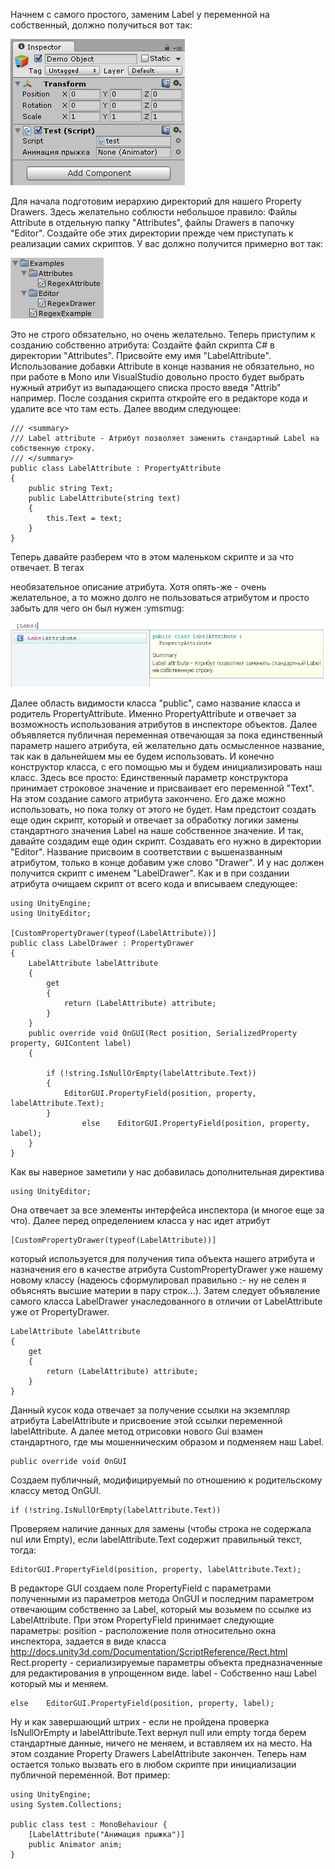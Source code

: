 Начнем с самого простого, заменим Label у переменной на собственный, должно получиться вот так:

![](property/label_demo.png)

Для начала подготовим иерархию директорий для нашего Property Drawers. Здесь желательно соблюсти небольшое правило: Файлы Attribute в отдельную папку "Attributes", файлы Drawers в папочку "Editor". Создайте обе этих директории прежде чем приступать к реализации самих скриптов.
У вас должно получится примерно вот так:

![](property/folders.png)

Это не строго обязательно, но очень желательно.
Теперь приступим к созданию собственно атрибута:
Создайте файл скрипта C# в директории "Attributes".
Присвойте ему имя "LabelAttribute". Использование добавки Attribute в конце названия не обязательно, но при работе в Mono или VisualStudio довольно просто будет выбрать нужный атрибут из выпадающего списка просто введя "Attrib" например.
После создания скрипта откройте его в редакторе кода и удалите все что там есть.
Далее вводим следующее:

	/// <summary>
	/// Label attribute - Атрибут позволяет заменить стандартный Label на собственную строку.
	/// </summary>
	public class LabelAttribute : PropertyAttribute
	{
		public string Text;
		public LabelAttribute(string text)
		{
			this.Text = text;
		}
	}

Теперь давайте разберем что в этом маленьком скрипте и за что отвечает.
В тегах <summary> необязательное описание атрибута. Хотя опять-же - очень желательное, а то можно долго не пользоваться атрибутом и просто забыть для чего он был нужен  :ymsmug:

![](property/label_demo_summary.png)

Далее область видимости класса "public", само название класса и родитель PropertyAttribute. Именно PropertyAttribute и отвечает за возможность использования атрибутов в инспекторе объектов.
Далее объявляется публичная переменная отвечающая за пока единственный параметр нашего атрибута, ей желательно дать осмысленное название, так как в дальнейшем мы ее будем использовать.
И конечно конструктор класса, с его помощью мы и будем инициализировать наш класс. Здесь все просто: Единственный параметр конструктора принимает строковое значение и присваивает его переменной "Text".
На этом создание самого атрибута закончено. Его даже можно использовать, но пока толку от этого не будет. Нам предстоит создать еще один скрипт, который и отвечает за обработку логики замены стандартного значения Label на наше собственное значение.
И так, давайте создадим еще один скрипт. Создавать его нужно в директории "Editor".
Название присвоим в соответствии с вышеназванным атрибутом, только в конце добавим уже слово "Drawer". И у нас должен получится скрипт с именем "LabelDrawer".
Как и в при создании атрибута очищаем скрипт от всего кода и вписываем следующее:

	using UnityEngine;
	using UnityEditor;

	[CustomPropertyDrawer(typeof(LabelAttribute))]
	public class LabelDrawer : PropertyDrawer
	{
		LabelAttribute labelAttribute
		{
			get
			{
				return (LabelAttribute) attribute;
			}
		}
		public override void OnGUI(Rect position, SerializedProperty property, GUIContent label)
		{

			if (!string.IsNullOrEmpty(labelAttribute.Text))
			{
				EditorGUI.PropertyField(position, property, labelAttribute.Text);
			}
					else	EditorGUI.PropertyField(position, property, label);
		}
	}

Как вы наверное заметили у нас добавилась дополнительная директива

	using UnityEditor; 
	
Она отвечает за все элементы интерфейса инспектора (и многое еще за что).
Далее перед определением класса у нас идет атрибут 

	[CustomPropertyDrawer(typeof(LabelAttribute))] 
	
который используется для получения типа объекта нашего атрибута и назначения его в качестве атрибута CustomPropertyDrawer уже нашему новому классу (надеюсь сформулировал правильно  :-  ну не селен я объяснять высшие материи в пару строк...).
Затем следует объявление самого класса LabelDrawer унаследованного в отличии от LabelAttribute уже от PropertyDrawer.

	LabelAttribute labelAttribute
	{
		get
		{
			return (LabelAttribute) attribute;
		}
	}
	
Данный кусок кода отвечает за получение ссылки на экземпляр атрибута LabelAttribute и присвоение этой ссылки переменной labelAttribute.
А далее метод отрисовки нового Gui взамен стандартного, где мы мошенническим образом и подменяем наш Label.
	
	public override void OnGUI
	
Создаем публичный, модифицируемый по отношению к родительскому классу метод OnGUI.
	
	if (!string.IsNullOrEmpty(labelAttribute.Text))
	
Проверяем наличие данных для замены (чтобы строка не содержала nul или Empty), если labelAttribute.Text содержит правильный текст, тогда:
	
	EditorGUI.PropertyField(position, property, labelAttribute.Text);
	
В редакторе GUI создаем поле PropertyField с параметрами полученными из параметров метода OnGUI и последним параметром отвечающим собственно за Label, который мы возьмем по ссылке из LabelAttribute.
При этом PropertyField принимает следующие параметры:
position - расположение поля относительно окна инспектора, задается в виде класса http://docs.unity3d.com/Documentation/ScriptReference/Rect.html
Rect.property - сериализируемые параметры объекта предназначенные для редактирования в упрощенном виде.
label - Собственно наш Label который мы и меняем.

	else	EditorGUI.PropertyField(position, property, label);
	
Ну и как завершающий штрих - если не пройдена проверка IsNullOrEmpty и labelAttribute.Text вернул null или empty тогда берем стандартные данные, ничего не меняем, и вставляем их на место.
На этом создание Property Drawers LabelAttribute закончен. Теперь нам остается только вызвать его в любом скрипте при инициализации публичной переменной.
Вот пример:

	using UnityEngine;
	using System.Collections;

	public class test : MonoBehaviour {
		[LabelAttribute("Анимация прыжка")]
		public Animator anim;
	}
